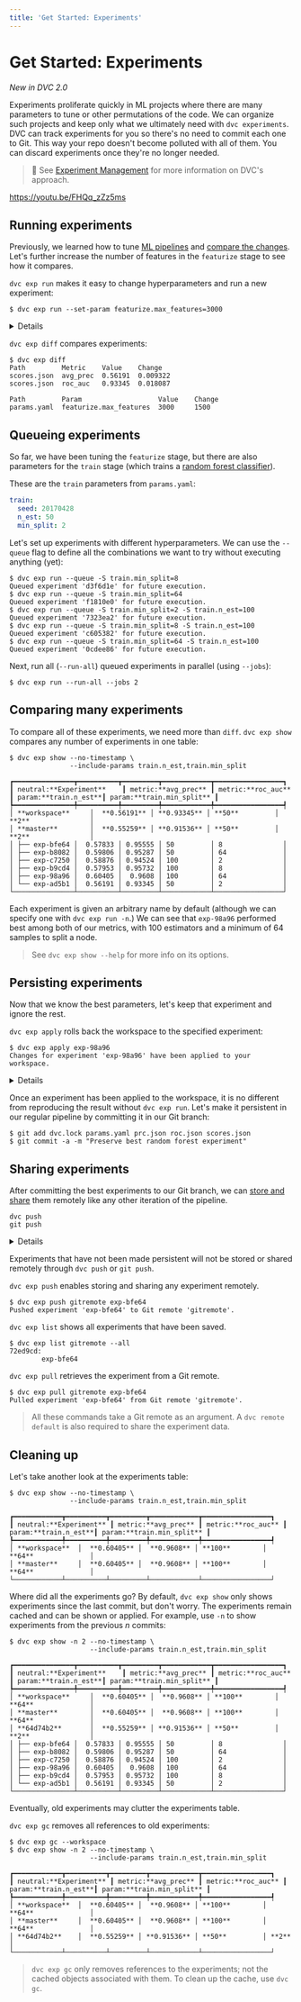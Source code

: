 ```yaml
---
title: 'Get Started: Experiments'
---
```


# Get Started: Experiments

_New in DVC 2.0_

<abbr>Experiments</abbr> proliferate quickly in ML projects where there are many
parameters to tune or other permutations of the code. We can organize such
projects and keep only what we ultimately need with `dvc experiments`. DVC can
track experiments for you so there's no need to commit each one to Git. This way
your repo doesn't become polluted with all of them. You can discard experiments
once they're no longer needed.

> 📖 See [Experiment Management](/doc/user-guide/experiment-management) for more
> information on DVC's approach.

https://youtu.be/FHQq_zZz5ms

## Running experiments

Previously, we learned how to tune [ML pipelines](/doc/start/data-pipelines) and
[compare the changes](/doc/start/metrics-parameters-plots). Let's further
increase the number of features in the `featurize` stage to see how it compares.

`dvc exp run` makes it easy to change <abbr>hyperparameters</abbr> and run a new
experiment:

```dvc
$ dvc exp run --set-param featurize.max_features=3000
```

<details>

### 💡 Expand to see what happens under the hood.

`dvc exp run` is similar to `dvc repro` but with some added conveniences for
running experiments. The `--set-param` (or `-S`) flag sets the values for
<abbr>parameters<abbr> as a shortcut for editing `params.yaml`.

Check that the `featurize.max_features` value has been updated in `params.yaml`:

```git
 featurize:
-  max_features: 1500
+  max_features: 3000
```

Any edits to <abbr>dependencies</abbr> (parameters or source code) will be
reflected in the experiment run.

</details>

`dvc exp diff` compares experiments:

```dvc
$ dvc exp diff
Path         Metric    Value    Change
scores.json  avg_prec  0.56191  0.009322
scores.json  roc_auc   0.93345  0.018087

Path         Param                   Value    Change
params.yaml  featurize.max_features  3000     1500
```

## Queueing experiments

So far, we have been tuning the `featurize` stage, but there are also parameters
for the `train` stage (which trains a
[random forest classifier](https://scikit-learn.org/stable/modules/generated/sklearn.ensemble.RandomForestClassifier.html)).

These are the `train` parameters from `params.yaml`:

```yaml
train:
  seed: 20170428
  n_est: 50
  min_split: 2
```

Let's set up experiments with different hyperparameters. We can use the
`--queue` flag to define all the combinations we want to try without executing
anything (yet):

```dvc
$ dvc exp run --queue -S train.min_split=8
Queued experiment 'd3f6d1e' for future execution.
$ dvc exp run --queue -S train.min_split=64
Queued experiment 'f1810e0' for future execution.
$ dvc exp run --queue -S train.min_split=2 -S train.n_est=100
Queued experiment '7323ea2' for future execution.
$ dvc exp run --queue -S train.min_split=8 -S train.n_est=100
Queued experiment 'c605382' for future execution.
$ dvc exp run --queue -S train.min_split=64 -S train.n_est=100
Queued experiment '0cdee86' for future execution.
```

Next, run all (`--run-all`) queued experiments in parallel (using `--jobs`):

```dvc
$ dvc exp run --run-all --jobs 2
```

## Comparing many experiments

To compare all of these experiments, we need more than `diff`. `dvc exp show`
compares any number of experiments in one table:

```dvc
$ dvc exp show --no-timestamp \
               --include-params train.n_est,train.min_split
```

```dvctable
┏━━━━━━━━━━━━━━━┳━━━━━━━━━━┳━━━━━━━━━┳━━━━━━━━━━━━┳━━━━━━━━━━━━━━━━━┓
┃ neutral:**Experiment**    ┃ metric:**avg_prec** ┃ metric:**roc_auc** ┃ param:**train.n_est**┃ param:**train.min_split** ┃
┡━━━━━━━━━━━━━━━╇━━━━━━━━━━╇━━━━━━━━━╇━━━━━━━━━━━━╇━━━━━━━━━━━━━━━━━┩
│ **workspace**     │  **0.56191** │ **0.93345** │ **50**         │ **2**               │
│ **master**        │  **0.55259** │ **0.91536** │ **50**         │ **2**               │
│ ├── exp-bfe64 │  0.57833 │ 0.95555 │ 50         │ 8               │
│ ├── exp-b8082 │  0.59806 │ 0.95287 │ 50         │ 64              │
│ ├── exp-c7250 │  0.58876 │ 0.94524 │ 100        │ 2               │
│ ├── exp-b9cd4 │  0.57953 │ 0.95732 │ 100        │ 8               │
│ ├── exp-98a96 │  0.60405 │  0.9608 │ 100        │ 64              │
│ └── exp-ad5b1 │  0.56191 │ 0.93345 │ 50         │ 2               │
└───────────────┴──────────┴─────────┴────────────┴─────────────────┘
```

Each experiment is given an arbitrary name by default (although we can specify
one with `dvc exp run -n`.) We can see that `exp-98a96` performed best among
both of our metrics, with 100 estimators and a minimum of 64 samples to split a
node.

> See `dvc exp show --help` for more info on its options.

## Persisting experiments

Now that we know the best parameters, let's keep that experiment and ignore the
rest.

`dvc exp apply` rolls back the <abbr>workspace<abbr> to the specified
experiment:

```dvc
$ dvc exp apply exp-98a96
Changes for experiment 'exp-98a96' have been applied to your workspace.
```

<details>

### 💡 Expand to see what happens under the hood.

`dvc exp apply` is similar to `dvc checkout`, but works with experiments
instead. DVC tracks everything in the pipeline for each experiment (parameters,
metrics, dependencies, and outputs), retrieving things later as needed.

Check that `scores.json` reflects the metrics in the table above:

```json
{ "avg_prec": 0.6040544652105823, "roc_auc": 0.9608017142900953 }
```

</details>

Once an experiment has been applied to the workspace, it is no different from
reproducing the result without `dvc exp run`. Let's make it persistent in our
regular pipeline by committing it in our Git branch:

```dvc
$ git add dvc.lock params.yaml prc.json roc.json scores.json
$ git commit -a -m "Preserve best random forest experiment"
```

## Sharing experiments

After committing the best experiments to our Git branch, we can
[store and share](/doc/start/data-and-model-versioning#storing-and-sharing) them
remotely like any other iteration of the pipeline.

```dvc
dvc push
git push
```

<details>

### 💡 Important information on storing experiments remotely.

The commands in this section require both a `dvc remote default` and a
[Git remote](https://git-scm.com/book/en/v2/Git-Basics-Working-with-Remotes). A
DVC remote stores the experiment data, and a Git remote stores the code,
parameters, and other metadata associated with the experiment. DVC supports
various types of remote storage (local file system, SSH, Amazon S3, Google Cloud
Storage, HTTP, HDFS, etc.). The Git remote is often a central Git server
(GitHub, GitLab, BitBucket, etc.).

</details>

Experiments that have not been made persistent will not be stored or shared
remotely through `dvc push` or `git push`.

`dvc exp push` enables storing and sharing any experiment remotely.

```dvc
$ dvc exp push gitremote exp-bfe64
Pushed experiment 'exp-bfe64' to Git remote 'gitremote'.
```

`dvc exp list` shows all experiments that have been saved.

```dvc
$ dvc exp list gitremote --all
72ed9cd:
        exp-bfe64
```

`dvc exp pull` retrieves the experiment from a Git remote.

```dvc
$ dvc exp pull gitremote exp-bfe64
Pulled experiment 'exp-bfe64' from Git remote 'gitremote'.
```

> All these commands take a Git remote as an argument. A `dvc remote default` is
> also required to share the experiment data.

## Cleaning up

Let's take another look at the experiments table:

```dvc
$ dvc exp show --no-timestamp \
               --include-params train.n_est,train.min_split
```

```dvctable
┏━━━━━━━━━━━━┳━━━━━━━━━━┳━━━━━━━━━┳━━━━━━━━━━━━┳━━━━━━━━━━━━━━━━━┓
┃ neutral:**Experiment** ┃ metric:**avg_prec** ┃ metric:**roc_auc** ┃ param:**train.n_est**┃ param:**train.min_split** ┃
┡━━━━━━━━━━━━╇━━━━━━━━━━╇━━━━━━━━━╇━━━━━━━━━━━━╇━━━━━━━━━━━━━━━━━┩
│ **workspace**  │  **0.60405** │  **0.9608** │ **100**        │ **64**              │
│ **master**     │  **0.60405** │  **0.9608** │ **100**        │ **64**              │
└────────────┴──────────┴─────────┴────────────┴─────────────────┘
```

Where did all the experiments go? By default, `dvc exp show` only shows
experiments since the last commit, but don't worry. The experiments remain
<abbr>cached</abbr> and can be shown or applied. For example, use `-n` to show
experiments from the previous _n_ commits:

```dvc
$ dvc exp show -n 2 --no-timestamp \
                    --include-params train.n_est,train.min_split
```

```dvctable
┏━━━━━━━━━━━━━━━┳━━━━━━━━━━┳━━━━━━━━━┳━━━━━━━━━━━━┳━━━━━━━━━━━━━━━━━┓
┃ neutral:**Experiment**    ┃ metric:**avg_prec** ┃ metric:**roc_auc** ┃ param:**train.n_est**┃ param:**train.min_split** ┃
┡━━━━━━━━━━━━━━━╇━━━━━━━━━━╇━━━━━━━━━╇━━━━━━━━━━━━╇━━━━━━━━━━━━━━━━━┩
│ **workspace**     │  **0.60405** │  **0.9608** │ **100**        │ **64**              │
│ **master**        │  **0.60405** │  **0.9608** │ **100**        │ **64**              │
│ **64d74b2**       │  **0.55259** │ **0.91536** │ **50**         │ **2**               │
│ ├── exp-bfe64 │  0.57833 │ 0.95555 │ 50         │ 8               │
│ ├── exp-b8082 │  0.59806 │ 0.95287 │ 50         │ 64              │
│ ├── exp-c7250 │  0.58876 │ 0.94524 │ 100        │ 2               │
│ ├── exp-98a96 │  0.60405 │  0.9608 │ 100        │ 64              │
│ ├── exp-b9cd4 │  0.57953 │ 0.95732 │ 100        │ 8               │
│ └── exp-ad5b1 │  0.56191 │ 0.93345 │ 50         │ 2               │
└───────────────┴──────────┴─────────┴────────────┴─────────────────┘
```

Eventually, old experiments may clutter the experiments table.

`dvc exp gc` removes all references to old experiments:

```dvc
$ dvc exp gc --workspace
$ dvc exp show -n 2 --no-timestamp \
                    --include-params train.n_est,train.min_split
```

```dvctable
┏━━━━━━━━━━━━┳━━━━━━━━━━┳━━━━━━━━━┳━━━━━━━━━━━━┳━━━━━━━━━━━━━━━━━┓
┃ neutral:**Experiment** ┃ metric:**avg_prec** ┃ metric:**roc_auc** ┃ param:**train.n_est**┃ param:**train.min_split** ┃
┡━━━━━━━━━━━━╇━━━━━━━━━━╇━━━━━━━━━╇━━━━━━━━━━━━╇━━━━━━━━━━━━━━━━━┩
│ **workspace**  │  **0.60405** │  **0.9608** │ **100**        │ **64**              │
│ **master**     │  **0.60405** │  **0.9608** │ **100**        │ **64**              │
│ **64d74b2**    │  **0.55259** │ **0.91536** │ **50**         │ **2**               │
└────────────┴──────────┴─────────┴────────────┴─────────────────┘
```

> `dvc exp gc` only removes references to the experiments; not the cached
> objects associated with them. To clean up the <abbr>cache</abbr>, use
> `dvc gc`.
